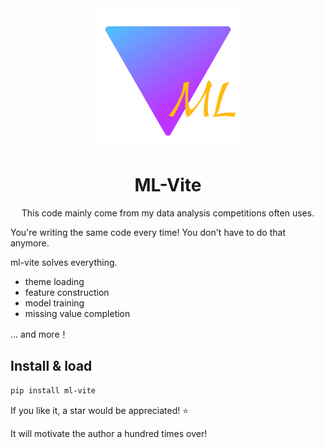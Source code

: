 <div align="center">
  <img src="./assets/ml-vite.png" alt="logo">
</div>

<h1 align="center">ML-Vite</h1>

<p align="center">
This code mainly come from my data analysis competitions often uses.
</p>


You're writing the same code every time! You don't have to do that anymore.

ml-vite solves everything.

- theme loading
- feature construction
- model training
- missing value completion

... and more！


## Install & load
```sh
pip install ml-vite
```

If you like it, a star would be appreciated! :star:

It will motivate the author a hundred times over!
